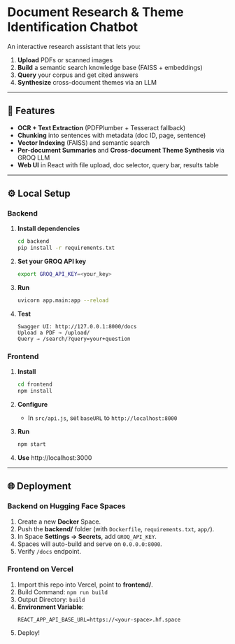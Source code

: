 # Document Research & Theme Identification Chatbot

An interactive research assistant that lets you:
1. **Upload** PDFs or scanned images  
2. **Build** a semantic search knowledge base (FAISS + embeddings)  
3. **Query** your corpus and get cited answers  
4. **Synthesize** cross-document themes via an LLM

---

## 🚀 Features

- **OCR + Text Extraction** (PDFPlumber + Tesseract fallback)  
- **Chunking** into sentences with metadata (doc ID, page, sentence)  
- **Vector Indexing** (FAISS) and semantic search  
- **Per-document Summaries** and **Cross-document Theme Synthesis** via GROQ LLM  
- **Web UI** in React with file upload, doc selector, query bar, results table

---

## ⚙️ Local Setup

### Backend

1. **Install dependencies**  
   ```bash
   cd backend
   pip install -r requirements.txt
   ```

2. **Set your GROQ API key**
   ```bash
   export GROQ_API_KEY=<your_key>
   ```

3. **Run**
   ```bash
   uvicorn app.main:app --reload
   ```

4. **Test**
   ```
   Swagger UI: http://127.0.0.1:8000/docs
   Upload a PDF → /upload/
   Query → /search/?query=your+question
   ```

### Frontend

1. **Install**
   ```bash
   cd frontend
   npm install
   ```

2. **Configure**
   * In `src/api.js`, set `baseURL` to `http://localhost:8000`

3. **Run**
   ```bash
   npm start
   ```

4. **Use** 
   http://localhost:3000

---

## 🌐 Deployment

### Backend on Hugging Face Spaces

1. Create a new **Docker** Space.
2. Push the **backend/** folder (with `Dockerfile`, `requirements.txt`, `app/`).
3. In Space **Settings → Secrets**, add `GROQ_API_KEY`.
4. Spaces will auto-build and serve on `0.0.0.0:8000`.
5. Verify `/docs` endpoint.

### Frontend on Vercel

1. Import this repo into Vercel, point to **frontend/**.
2. Build Command: `npm run build`
3. Output Directory: `build`
4. **Environment Variable**:
   ```
   REACT_APP_API_BASE_URL=https://<your-space>.hf.space
   ```
5. Deploy!
